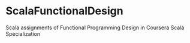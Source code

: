 # ScalaFunctionalDesign
Scala assignments of Functional Programming Design in Coursera Scala Specialization
